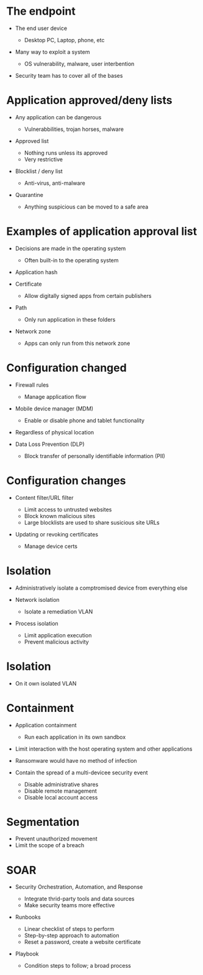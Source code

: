 # The endpoint  
- The end user device 
  - Desktop PC, Laptop, phone, etc

- Many way to exploit a system
  - OS vulnerability, malware, user interbention 

- Security team has to cover all of the bases 
 
# Application approved/deny lists
- Any application can be dangerous
  - Vulnerabbilities, trojan horses, malware 

- Approved list 
  - Nothing runs unless its approved 
  - Very restrictive

- Blocklist / deny list
  - Anti-virus, anti-malware

- Quarantine
  - Anything suspicious can be moved to a safe area

# Examples of application approval list
- Decisions are made in the operating system
  - Often built-in to the operating system

- Application hash
- Certificate
  - Allow digitally signed apps from certain publishers

- Path
  - Only run application in these folders 

- Network zone 
  - Apps can only run from this network zone 

# Configuration changed
- Firewall rules
  - Manage application flow 

- Mobile device manager (MDM)
  - Enable or disable phone and tablet functionality

- Regardless of physical location 

- Data Loss Prevention (DLP)
  - Block transfer of personally identifiable information (PII)

# Configuration changes
- Content filter/URL filter
  - Limit access to untrusted websites
  - Block known malicious sites
  - Large blocklists are used to share susicious site URLs

- Updating or revoking certificates
  - Manage device certs

# Isolation
- Administratively isolate a comptromised device from everything else

- Network isolation
  - Isolate a remediation VLAN

- Process isolation
  - Limit application execution 
  - Prevent malicious activity

# Isolation 
- On it own isolated VLAN

# Containment 
- Application containment 
  - Run each application in its own sandbox

- Limit interaction with the host operating system and other applications

- Ransomware would have no method of infection

- Contain the spread of a multi-devicee security event 
  - Disable administrative shares
  - Disable remote management
  - Disable local account access 

# Segmentation
- Prevent unauthorized movement
- Limit the scope of a breach 

# SOAR
- Security Orchestration, Automation, and Response
  - Integrate thrid-party tools and data sources
  - Make security teams more effective

- Runbooks
  - Linear checklist of steps to perform
  - Step-by-step approach to automation
  - Reset a password, create a website certificate

- Playbook
  - Condition steps to follow; a broad process












